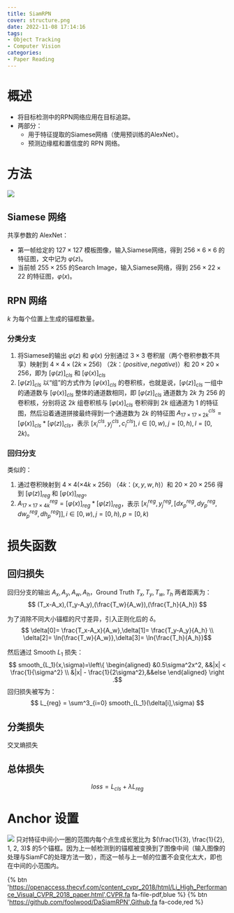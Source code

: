 ```yaml
---
title: SiamRPN
cover: structure.png
date: 2022-11-08 17:14:16
tags:
- Object Tracking
- Computer Vision
categories:
- Paper Reading
---
```

# 概述
- 将目标检测中的RPN网络应用在目标追踪。
- 两部分：
    - 用于特征提取的Siamese网络（使用预训练的AlexNet）。
    - 预测边缘框和置信度的 RPN 网络。
# 方法
![](structure.png)
## Siamese 网络
共享参数的 AlexNet：
- 第一帧给定的 $127 \times 127$ 模板图像，输入Siamese网络，得到 $256 \times 6 \times 6$ 的特征图，文中记为 $\varphi(z)$。
- 当前帧 $255 \times 255$ 的Search Image，输入Siamese网络，得到 $256 \times 22 \times 22$ 的特征图，$\varphi(x)$。
## RPN 网络
$k$ 为每个位置上生成的锚框数量。
### 分类分支
1. 将Siamese的输出 $\varphi(z)$ 和 $\varphi(x)$ 分别通过 $3 \times 3$ 卷积层（两个卷积参数不共享）映射到 $4 \times 4 \times (2k \times 256)$ （$2k$：$(positive,negative)$）和 $20 \times 20 \times 256$，即为 $[\varphi(z)]_{cls}$ 和 $[\varphi(x)]_{cls}$
2. $[\varphi(z)]_{cls}$ 以“组”的方式作为 $[\varphi(x)]_{cls}$ 的卷积核，也就是说，$[\varphi(z)]_{cls}$ 一组中的通道数与 $[\varphi(x)]_{cls}$ 整体的通道数相同，即 $[\varphi(z)]_{cls}$ 通道数为 $2k$ 为 $256$ 的卷积核，分别将这 $2k$ 组卷积核与 $[\varphi(x)]_{cls}$ 卷积得到 $2k$ 组通道为 $1$ 的特征图，然后沿着通道拼接最终得到一个通道数为 $2k$ 的特征图 $A^{cls}_{17 \times 17 \times 2k} = [\varphi(x)]_{cls} * [\varphi(z)]_{cls}$，表示 $[x^{cls}_i,y^{cls}_j,c^{cls}_l],i \in [0,w),j=[0,h),l=[0,2k)$。
### 回归分支
类似的：
1. 通过卷积映射到 $4 \times 4 (\times 4k \times 256)$ （$4k$：$(x,y,w,h)$）和 $20 \times 20 \times 256$ 得到 $[\varphi(z)]_{reg}$ 和 $[\varphi(x)]_{reg}$。
2. $A^{reg}_{17 \times 17 \times 4k} = [\varphi(x)]_{reg} * [\varphi(z)]_{reg}$，表示 $[x^{reg}_i,y^{reg}_j,[dx^{reg}_p,dy^{reg}_p,dw^{reg}_p,dh^{reg}_p]],i \in [0,w),j=[0,h),p=[0,k)$
# 损失函数
## 回归损失
回归分支的输出 $A_x,A_y,A_w,A_h$，Ground Truth $T_x,T_y,T_w,T_h$ 两者距离为：
$$ (T_x-A_x),(T_y-A_y),(\frac{T_w}{A_w}),(\frac{T_h}{A_h}) $$

为了消除不同大小锚框的尺寸差异，引入正则化后的 $\delta$。
$$ \delta[0]= \frac{T_x-A_x}{A_w},\delta[1]= \frac{T_y-A_y}{A_h} \\ \delta[2]= \ln{\frac{T_w}{A_w}},\delta[3]= \ln{\frac{T_h}{A_h}}$$

然后通过 Smooth $L_1$ 损失：
$$ smooth_{L_1}(x,\sigma)=\left\{
\begin{aligned}
&0.5\sigma^2x^2, &&|x| < \frac{1}{\sigma^2} \\
&|x| - \frac{1}{2\sigma^2},&&else
\end{aligned}
\right .$$
回归损失被写为：
$$ L_{reg} = \sum^3_{i=0} smooth_{L_1}(\delta[i],\sigma) $$
## 分类损失
交叉熵损失
## 总体损失
$$ loss = L_{cls} + \lambda L_{reg} $$

# Anchor 设置
![](proposal.png)
只对特征中间小一圈的范围内每个点生成长宽比为 $(\frac{1}{3}, \frac{1}{2}, 1, 2, 3)$ 的5个锚框。因为上一帧检测到的锚框被变换到了图像中间（输入图像的处理与SiamFC的处理方法一致），而这一帧与上一帧的位置不会变化太大，即也在中间的小范围内。

{% btn 'https://openaccess.thecvf.com/content_cvpr_2018/html/Li_High_Performance_Visual_CVPR_2018_paper.html',CVPR,fa fa-file-pdf,blue %}
{% btn 'https://github.com/foolwood/DaSiamRPN',Github,fa fa-code,red %}
